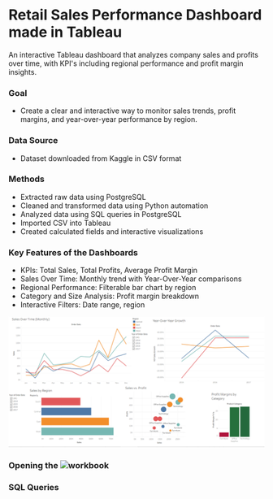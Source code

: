 # Retail Sales Performance Dashboard made in Tableau

An interactive Tableau dashboard that analyzes company sales and profits over time, with KPI's including regional performance and profit margin insights.

### Goal
- Create a clear and interactive way to monitor sales trends, profit margins, and year-over-year performance by region.

### Data Source
- Dataset downloaded from Kaggle in CSV format

### Methods
-  Extracted raw data using PostgreSQL
-  Cleaned and transformed data using Python automation
-  Analyzed data using SQL queries in PostgreSQL
-  Imported CSV into Tableau
-  Created calculated fields and interactive visualizations

### Key Features of the Dashboards
- KPIs: Total Sales, Total Profits, Average Profit Margin
- Sales Over Time: Monthly trend with Year-Over-Year comparisons
- Regional Performance: Filterable bar chart by region
- Category and Size Analysis: Profit margin breakdown
- Interactive Filters: Date range, region

![Dashboard Overview](tableau/dashboard_screenshots/full_dashboard.PNG)

### Opening the ![workbook](tableau/Dashboard.twbx)

### SQL Queries



